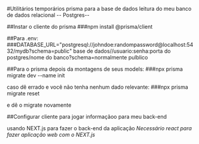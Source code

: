 #Utilitários temporários
prisma para a base de dados leitura do meu banco de dados relacional -- Postgres--

##Instar o cliente do prisma
###npm install @prisma/client

##Para .env:
###DATABASE_URL="postgresql://johndoe:randompassword@localhost:5432/mydb?schema=public"
              base de dados//usuario:senha:porta do postgres/nome do banco?schema=normalmente pulblico

##Para o prisma depois da montagens de seus models:
###npx prisma migrate dev --name init

caso dê errado e você não tenha nenhum dado relevante:
###npx prisma migrate reset

e dê o migrate novamente 

##Configurar cliente para jogar informaçãoo para meu back-end



usando NEXT.js para fazer o back-end da aplicação
*Necessário react para fazer aplicação web com o NEXT.js*
